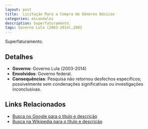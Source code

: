 ```yaml
---
layout: post
title:  Licitação Para a Compra de Gêneros Básicos
categories: escandalos
description: Superfaturamento.
tags: Governo Lula (2003-2014),2003
---
```


Superfaturamento.

## Detalhes
- **Governo**: Governo Lula (2003-2014)
- **Envolvidos**: Governo federal.
- **Consequências**: Pesquisa não retornou desfechos específicos; possivelmente sem condenações significativas ou investigações inconclusivas.

## Links Relacionados
- [Busca no Google para o título e descrição](https://www.google.com/search?q=Licita%C3%A7%C3%A3o%20Para%20a%20Compra%20de%20G%C3%AAneros%20B%C3%A1sicos%20Superfaturamento.%20Governo%20Lula%20%282003-2014%29)
- [Busca na Wikipedia para o título e descrição](https://en.wikipedia.org/w/index.php?search=Licita%C3%A7%C3%A3o%20Para%20a%20Compra%20de%20G%C3%AAneros%20B%C3%A1sicos%20Superfaturamento.%20Governo%20Lula%20%282003-2014%29)
